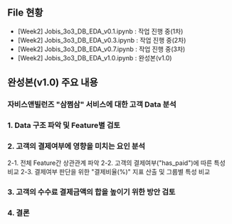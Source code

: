 ## File 현황

- [Week2] Jobis_3o3_DB_EDA_v0.1.ipynb : 작업 진행 중(1차)
- [Week2] Jobis_3o3_DB_EDA_v0.3.ipynb : 작업 진행 중(2차)
- [Week2] Jobis_3o3_DB_EDA_v0.7.ipynb : 작업 진행 중(3차)
- [Week2] Jobis_3o3_DB_EDA_v1.0.ipynb : 완성본(v1.0)

## 완성본(v1.0) 주요 내용

### 자비스앤빌런즈 "삼쩜삼" 서비스에 대한 고객 Data 분석

### 1. Data 구조 파악 및 Feature별 검토

### 2. 고객의 결제여부에 영향을 미치는 요인 분석

2-1. 전체 Feature간 상관관계 파악
2-2. 고객의 결제여부("has_paid")에 따른 특성 비교
2-3. 결제여부 판단을 위한 "결제비율(%)" 지표 산출 및 그룹별 특성 비교

### 3. 고객의 수수료 결제금액의 합을 높이기 위한 방안 검토

### 4. 결론
